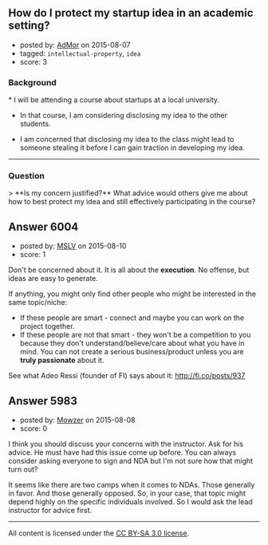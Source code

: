 ## How do I protect my startup idea in an academic setting?

- posted by: [AdMor](https://stackexchange.com/users/3572317/admor) on 2015-08-07
- tagged: `intellectual-property`, `idea`
- score: 3

<h3>Background</h3>
* I will be attending a course about startups at a local university.

* In that course, I am considering disclosing my idea to the other students.

* I am concerned that disclosing my idea to the class might lead to someone stealing it before I can gain traction in developing my idea.

<hr>
<h3>Question</h3>
> **Is my concern justified?** What advice would others give me about how to best protect my idea and still effectively participating in the course?


## Answer 6004

- posted by: [MSLV](https://stackexchange.com/users/2242446/mslv) on 2015-08-10
- score: 1

Don't be concerned about it. It is all about the **execution**. No offense, but ideas are easy to generate. 

If anything, you might only find other people who might be interested in the same topic/niche: 

 - If these people are smart - connect and maybe you can work on the
   project together.  
 - If these people are not that smart - they won't be a    competition to you
   because they don't understand/believe/care about    what you have in
   mind. You can not create a serious business/product unless you are **truly passionate** about it. 

    

See what Adeo Ressi (founder of FI) says about it: http://fi.co/posts/937


## Answer 5983

- posted by: [Mowzer](https://stackexchange.com/users/1803081/mowzer) on 2015-08-08
- score: 0

I think you should discuss your concerns with the instructor. Ask for his advice. He must have had this issue come up before. You can always consider asking everyone to sign and NDA but I'm not sure how that might turn out?

It seems like there are two camps when it comes to NDAs. Those generally in favor. And those generally opposed. So, in your case, that topic might depend highly on the specific individuals involved. So I would ask the lead instructor for advice first.



---

All content is licensed under the [CC BY-SA 3.0 license](https://creativecommons.org/licenses/by-sa/3.0/).
